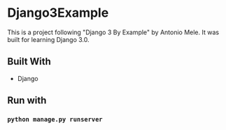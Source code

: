 # Django3Example
This is a project following "Django 3 By Example" by Antonio Mele. It was built for learning Django 3.0.

## Built With
- Django

## Run with 
### ` python manage.py runserver ` 

